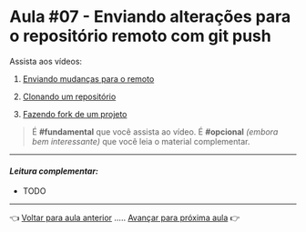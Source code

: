 # Aula #07 - Enviando alterações para o repositório remoto com git push

Assista aos vídeos:

  1. [Enviando mudanças para o remoto](https://www.youtube.com/watch?v=3dvMo-rXTHE)

  1. [Clonando um repositório](https://www.youtube.com/watch?v=WEPB5pDSEIg)

  1. [Fazendo fork de um projeto](https://www.youtube.com/watch?v=q-QTbNu8Ybc)    

> É **#fundamental** que você assista ao vídeo. É **#opcional** _(embora bem interessante)_ que você leia o material complementar.

---

#### _Leitura complementar:_
* TODO

---

👈 [Voltar para aula anterior](../aula06/aula.md) ..... [Avançar para próxima aula](../aula08/aula.md) 👉
